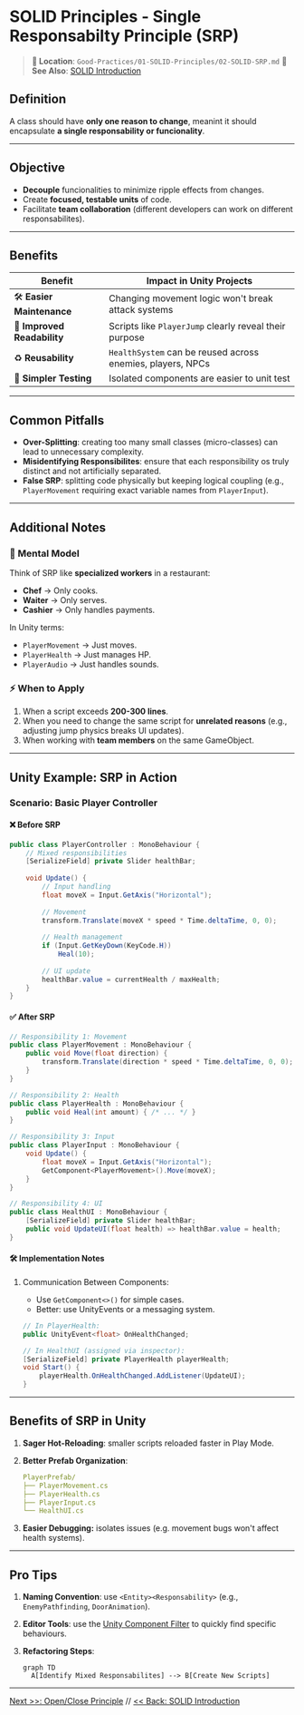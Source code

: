 # SOLID Principles - Single Responsabilty Principle (SRP)

> **📍 Location**: `Good-Practices/01-SOLID-Principles/02-SOLID-SRP.md`
> **🔗 See Also**: [SOLID Introduction](01-SOLID-Introduction.md)

## **Definition**

A class should have **only one reason to change**, meanint it should encapsulate **a single responsability or funcionality**.

---

## **Objective**

- **Decouple** funcionalities to minimize ripple effects from changes.
- Create **focused, testable units** of code.
- Facilitate **team collaboration** (different developers can work on different responsabilites).

---

## **Benefits**

| Benefit | Impact in Unity Projects |
| ------- | ------------------------ |
| 🛠️ **Easier Maintenance** | Changing movement logic won't break attack systems |
| 📖 **Improved Readability** | Scripts like `PlayerJump` clearly reveal their purpose |
| ♻️ **Reusability** | `HealthSystem` can be reused across enemies, players, NPCs |
| 🧪 **Simpler Testing** | Isolated components are easier to unit test |

---

## **Common Pitfalls**

- **Over-Splitting**: creating too many small classes (micro-classes) can lead to unnecessary complexity.
- **Misidentifying Responsibilites**: ensure that each responsibility os truly distinct and not artificially separated.
- **False SRP**: splitting code physically but keeping logical coupling (e.g., `PlayerMovement` requiring exact variable names from `PlayerInput`).

---

## **Additional Notes**

### 🧠 Mental Model

Think of SRP like **specialized workers** in a restaurant:

- **Chef** -> Only cooks.
- **Waiter** -> Only serves.
- **Cashier** -> Only handles payments.

In Unity terms:

- `PlayerMovement` -> Just moves.
- `PlayerHealth` -> Just manages HP.
- `PlayerAudio` -> Just handles sounds.

### ⚡ When to Apply

1. When a script exceeds **200-300 lines**.
1. When you need to change the same script for **unrelated reasons** (e.g., adjusting jump physics breaks UI updates).
1. When working with **team members** on the same GameObject.

---

## **Unity Example: SRP in Action**

### **Scenario**: Basic Player Controller

#### ❌ Before SRP

```csharp
public class PlayerController : MonoBehaviour {
    // Mixed responsibilities
    [SerializeField] private Slider healthBar;
    
    void Update() {
        // Input handling
        float moveX = Input.GetAxis("Horizontal");
        
        // Movement
        transform.Translate(moveX * speed * Time.deltaTime, 0, 0);
        
        // Health management
        if (Input.GetKeyDown(KeyCode.H)) 
            Heal(10);
        
        // UI update
        healthBar.value = currentHealth / maxHealth;
    }
}
```

#### ✅ After SRP

```csharp
// Responsibility 1: Movement
public class PlayerMovement : MonoBehaviour {
    public void Move(float direction) {
        transform.Translate(direction * speed * Time.deltaTime, 0, 0);
    }
}

// Responsibility 2: Health
public class PlayerHealth : MonoBehaviour {
    public void Heal(int amount) { /* ... */ }
}

// Responsibility 3: Input
public class PlayerInput : MonoBehaviour {
    void Update() {
        float moveX = Input.GetAxis("Horizontal");
        GetComponent<PlayerMovement>().Move(moveX);
    }
}

// Responsibility 4: UI
public class HealthUI : MonoBehaviour {
    [SerializeField] private Slider healthBar;
    public void UpdateUI(float health) => healthBar.value = health;
}
```

#### 🛠️ Implementation Notes

1. Communication Between Components:
    - Use `GetComponent<>()` for simple cases.
    - Better: use UnityEvents or a messaging system.

    ```csharp
    // In PlayerHealth:
    public UnityEvent<float> OnHealthChanged;

    // In HealthUI (assigned via inspector):
    [SerializeField] private PlayerHealth playerHealth;
    void Start() {
        playerHealth.OnHealthChanged.AddListener(UpdateUI);
    }
    ```

---

## **Benefits of SRP in Unity**

1. **Sager Hot-Reloading**: smaller scripts reloaded faster in Play Mode.
1. **Better Prefab Organization**:

    ```yaml
    PlayerPrefab/
    ├── PlayerMovement.cs
    ├── PlayerHealth.cs
    ├── PlayerInput.cs
    └── HealthUI.cs
    ```

1. **Easier Debugging:** isolates issues (e.g. movement bugs won't affect health systems).

---

## **Pro Tips**

1. **Naming Convention**: use `<Entity><Responsability>` (e.g., `EnemyPathfinding`, `DoorAnimation`).
1. **Editor Tools**: use the [Unity Component Filter](https://docs.unity3d.com/Manual/Searching.html) to quickly find specific behaviours.
1. **Refactoring Steps**:

    ```mermaid
    graph TD
      A[Identify Mixed Responsabilites] --> B[Create New Scripts]
    ```

---

[Next >>: Open/Close Principle](03-SOLID-OCP.md) // [<< Back: SOLID Introduction](01-SOLID-Introduction.md)
